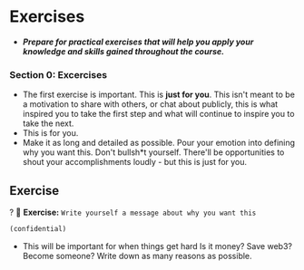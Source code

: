 # Exercises
- ***Prepare for practical exercises that will help you apply your knowledge and skills gained throughout the course.***

### Section 0: Excercises
- The first exercise is important. This is **just for you**. This isn't meant to be a motivation to share with others, or chat about publicly, this is what inspired you to take the first step and what will continue to inspire you to take the next.
- This is for you.
- Make it as long and detailed as possible. Pour your emotion into defining why you want this. Don't bullsh*t yourself. There'll be opportunities to shout your accomplishments loudly - but this is just for you.

## Exercise
? 🎯 **Exercise:** `Write yourself a message about why you want this`

```md
(confidential)
```

- This will be important for when things get hard Is it money? Save web3? Become someone? Write down as many reasons as possible.


